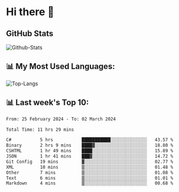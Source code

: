 # Hi there 👋

## GitHub Stats
![Github-Stats](https://github-readme-stats-sigma-five.vercel.app/api?username=ltorson&show_icons=true&theme=radical&count_private=true)

## 📊 My Most Used Languages:
![Top-Langs](https://github-readme-stats-sigma-five.vercel.app/api/top-langs/?username=LTorson&layout=compact&langs_count=10)

## 📊 Last week's Top 10:
<!--START_SECTION:waka-->

```txt
From: 25 February 2024 - To: 02 March 2024

Total Time: 11 hrs 29 mins

C#           5 hrs           ███████████░░░░░░░░░░░░░░   43.57 %
Binary       2 hrs 9 mins    ████▓░░░░░░░░░░░░░░░░░░░░   18.80 %
CSHTML       1 hr 49 mins    ████░░░░░░░░░░░░░░░░░░░░░   15.89 %
JSON         1 hr 41 mins    ███▓░░░░░░░░░░░░░░░░░░░░░   14.72 %
Git Config   19 mins         ▓░░░░░░░░░░░░░░░░░░░░░░░░   02.77 %
XML          10 mins         ▒░░░░░░░░░░░░░░░░░░░░░░░░   01.48 %
Other        7 mins          ▒░░░░░░░░░░░░░░░░░░░░░░░░   01.08 %
Text         6 mins          ▒░░░░░░░░░░░░░░░░░░░░░░░░   01.01 %
Markdown     4 mins          ▒░░░░░░░░░░░░░░░░░░░░░░░░   00.68 %
```

<!--END_SECTION:waka-->
